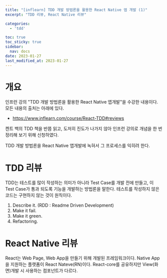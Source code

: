 ```yaml
---
title: "[inflearn] TDD 개발 방법론을 활용한 React Native 앱 개발 (1)"
excerpt: "TDD 리뷰, React Native 리뷰"

categories:
  - 'tdd'

toc: true
toc_sticky: true
sidebar:
  nav: docs
date: 2023-01-27
last_modified_at: 2023-01-27
---
```


# 개요

인프런 강의 "TDD 개발 방법론을 활용한 React Native 앱개발"을 수강한 내용이다.
모든 내용의 출처는 아래에 있다.
* https://www.inflearn.com/course/React-TDD#reviews

켄트 백의 TDD 책을 반쯤 읽고, 도저히 진도가 나가지 않아 인프런 강의로 개념을 한 번 정리해 보기 위해 신청하였다. 

TDD 개발 방법론을 React Native 앱개발에 녹혀서 그 프로세스를 익히려 한다.

# TDD 리뷰 

TDD는 테스트를 많이 작성하는 의미가 아니라 Test Case를 개발 전에 만들고, 이 Test Case가 통과 되도록 기능을 개발하는 방법론을 말한다. 테스트를 작성하지 않은 코드는 구현하지 않는 것이 원칙이다. 

1. Describe it. (RDD : Readme Driven Development)
2. Make it fail.
3. Make it green.
4. Refactoring.

# React Native 리뷰

React는 Web Page, Web App을 만들기 위해 개발된 프레임워크이다. 
Native App을 지원하는 플랫폼이 React Nateve(RN)이다. 
React-core를 공유하지만 View(화면)개발 시 사용하는 컴포넌트가 다르다.